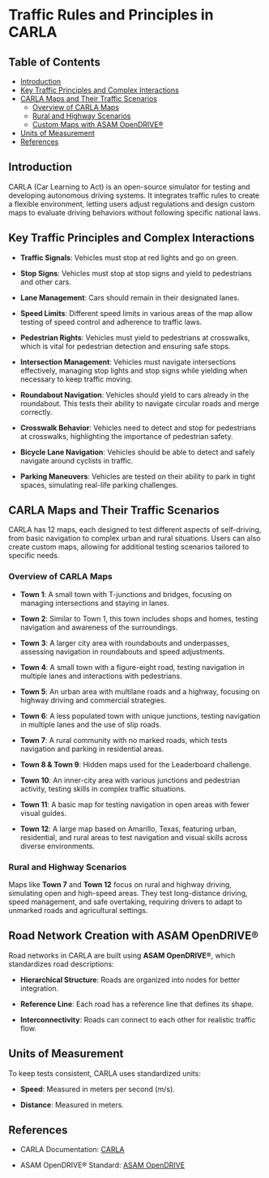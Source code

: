 # Traffic Rules and Principles in CARLA

## Table of Contents

- [Introduction](#introduction)
- [Key Traffic Principles and Complex Interactions](#key-traffic-principles-and-complex-interactions)
- [CARLA Maps and Their Traffic Scenarios](#carla-maps-and-their-traffic-scenarios)
  - [Overview of CARLA Maps](#overview-of-carla-maps)
  - [Rural and Highway Scenarios](#rural-and-highway-scenarios)
  - [Custom Maps with ASAM OpenDRIVE®](#custom-maps-with-asam-opendrive)
- [Units of Measurement](#units-of-measurement)
- [References](#references)

## Introduction

CARLA (Car Learning to Act) is an open-source simulator for testing and developing autonomous driving systems. It integrates traffic rules to create a flexible environment, letting users adjust regulations and design custom maps to evaluate driving behaviors without following specific national laws.

## Key Traffic Principles and Complex Interactions

- **Traffic Signals**: Vehicles must stop at red lights and go on green.

- **Stop Signs**: Vehicles must stop at stop signs and yield to pedestrians 
  and other cars.

- **Lane Management**: Cars should remain in their designated lanes.

- **Speed Limits**: Different speed limits in various areas of the map allow 
  testing of speed control and adherence to traffic laws.

- **Pedestrian Rights**: Vehicles must yield to pedestrians at crosswalks, 
  which is vital for pedestrian detection and ensuring safe stops.

- **Intersection Management**: Vehicles must navigate intersections 
  effectively, managing stop lights and stop signs while yielding when 
  necessary to keep traffic moving.

- **Roundabout Navigation**: Vehicles should yield to cars already in the 
  roundabout. This tests their ability to navigate circular roads and merge 
  correctly.

- **Crosswalk Behavior**: Vehicles need to detect and stop for pedestrians 
  at crosswalks, highlighting the importance of pedestrian safety.

- **Bicycle Lane Navigation**: Vehicles should be able to detect and safely 
  navigate around cyclists in traffic.

- **Parking Maneuvers**: Vehicles are tested on their ability to park in 
  tight spaces, simulating real-life parking challenges.

## CARLA Maps and Their Traffic Scenarios

CARLA has 12 maps, each designed to test different aspects of self-driving, 
from basic navigation to complex urban and rural situations. 
Users can also create custom maps, allowing for additional testing scenarios 
tailored to specific needs.

### Overview of CARLA Maps

- **Town 1**: A small town with T-junctions and bridges, focusing on managing 
  intersections and staying in lanes.

- **Town 2**: Similar to Town 1, this town includes shops and homes, testing 
  navigation and awareness of the surroundings.

- **Town 3**: A larger city area with roundabouts and underpasses, assessing 
  navigation in roundabouts and speed adjustments.

- **Town 4**: A small town with a figure-eight road, testing navigation in 
  multiple lanes and interactions with pedestrians.

- **Town 5**: An urban area with multilane roads and a highway, focusing on 
  highway driving and commercial strategies.

- **Town 6**: A less populated town with unique junctions, testing navigation 
  in multiple lanes and the use of slip roads.

- **Town 7**: A rural community with no marked roads, which tests navigation 
  and parking in residential areas.

- **Town 8 & Town 9**: Hidden maps used for the Leaderboard challenge.

- **Town 10**: An inner-city area with various junctions and pedestrian 
  activity, testing skills in complex traffic situations.

- **Town 11**: A basic map for testing navigation in open areas with fewer 
  visual guides.

- **Town 12**: A large map based on Amarillo, Texas, featuring urban, 
  residential, and rural areas to test navigation and visual skills across 
  diverse environments.

### Rural and Highway Scenarios

Maps like **Town 7** and **Town 12** focus on rural and highway driving, 
simulating open and high-speed areas. They test long-distance driving, 
speed management, and safe overtaking, requiring drivers to adapt to 
unmarked roads and agricultural settings.

## Road Network Creation with ASAM OpenDRIVE®

Road networks in CARLA are built using **ASAM OpenDRIVE®**, which standardizes 
road descriptions:

- **Hierarchical Structure**: Roads are organized into nodes for better 
  integration.

- **Reference Line**: Each road has a reference line that defines its shape.

- **Interconnectivity**: Roads can connect to each other for realistic 
  traffic flow.

## Units of Measurement

To keep tests consistent, CARLA uses standardized units:

- **Speed**: Measured in meters per second (m/s).

- **Distance**: Measured in meters.

## References

- CARLA Documentation: [CARLA](https://carla.readthedocs.io/en/latest/)

- ASAM OpenDRIVE® Standard: [ASAM OpenDRIVE](https://www.asam.net/standards/detail/opendrive/)
